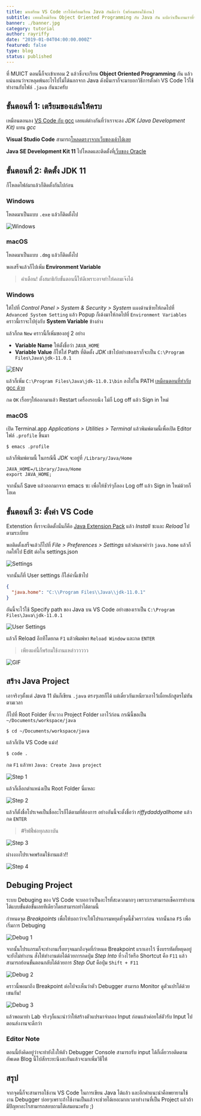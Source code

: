 ```yaml
---
title: มาเตรียม VS Code เราให้พร้อมเรียน Java กันดีกว่า (พร้อมสอนใช้งาน)
subtitle: เทอมใหม่เรียน Object Oriented Programming กับ Java กัน แปลว่าเป็นงานเราที่จะต้องตั้งค่า VS Code ไว้ใช้งานตอนเรียน
banner: ./banner.jpg
category: tutorial
author: rayriffy
date: "2019-01-04T04:00:00.000Z"
featured: false
type: blog
status: published
---
```


ที่ MUICT ตอนนี้ก็จะเข้าเทอม 2 แล้วซึ่งจะเรียน **Object Oriented Programming** กัน แล้วแน่นอนว่าจะหลุดพ้นอะไรไปไม่ได้นอกจาก Java ดังนั้นเราก็จะมาบอกวิธีการตั้งค่า VS Code ไว้ใช้ทำงานกับไฟล์ `.java` กันนะครับ

## ขั้นตอนที่ 1: เตรียมของเล่นให้ครบ

เหมือนตอนลง [VS Code กับ gcc](/vscode-c) เลยแต่ต่างกันที่ว่าเราจะลง *JDK (Java Development Kit)* แทน *gcc*

**Visual Studio Code** สามารถ[โหลดตรงๆจากเว็บของเค้าได้เลย](https://code.visualstudio.com/Download)

**Java SE Development Kit 11** ไปโหลดและติดตั้งที่[เว็บของ Oracle](https://www.oracle.com/technetwork/java/javase/downloads/jdk11-downloads-5066655.html)

## ขั้นตอนที่ 2: ติดตั้ง JDK 11

ก็โหลดไฟล์มาแล้วก็ติดตั้งกันไปก่อน

### Windows

โหลดมาเป็นแบบ `.exe` แล้วก็ติดตั้งไป

![Windows](./jdk_installer.jpg)

### macOS

โหลดมาเป็นแบบ `.dmg` แล้วก็ติดตั้งไป

พอเสร็จแล้วก็ไปเพิ่ม **Environment Variable**

> คำเตือน! ตั้งสมาธิกับขั้นตอนนี้ให้ดีเพราะอาจทำให้คอมเจ๊งได้

### Windows

ให้ไปที่ *Control Panel > System & Security > System* แผงด้านซ้ายให้กดไปที่ `Advanced System Setting` แล้ว Popup ก็เด้งมาให้กดไปที่ `Environment Variables` คราวนี้เราจะไปยุ่งกับ **System Variable** ข้างล่าง

แล้วก็กด `New` คราวนี้ก็เพิ่มของอยู่ 2 อย่าง

-   **Variable Name** ให้ตั้งชื่อว่า `JAVA_HOME`
-   **Variable Value** ก็ให้ใส่ Path ที่ติดตั้ง *JDK* เข้าไปอย่างของเราก็จะเป็น `C:\Program Files\Java\jdk-11.0.1`

![ENV](./windows_env.jpg)

แล้วก็เพิ่ม `C:\Program Files\Java\jdk-11.0.1\bin` ลงไปใน PATH [เหมือนตอนที่ทำกับ gcc ด้วย](/vscode-c)

กด `OK` เรื่อยๆให้ออกมาแล้ว Restart เครื่องรอบนึง ไม่ก็ Log off แล้ว Sign in ใหม่

### macOS

เปิด Terminal.app *Applications > Utilities > Terminal* แล้วพิมพ์ตามนี้เพื่อเปิด Editor ไฟล์ `.profile` ขึ้นมา

```
$ emacs .profile
```

แล้วก็พิมพ์ตามนี้ ในกรณีนี้ *JDK* จะอยู่ที่ `/Library/Java/Home`

```
JAVA_HOME=/Library/Java/Home
export JAVA_HOME;
```

จากนั้นก็ Save แล้วออกมาจาก emacs ซะ เพื่อให้ชัวร์ๆก็ลอง Log off แล้ว Sign in ใหม่ด้วยก็โอเค

## ขั้นตอนที่ 3: ตั้งค่า VS Code

Extenstion ที่เราจะติดตั้งนั่นก็คือ [Java Extension Pack](https://marketplace.visualstudio.com/items?itemName=vscjava.vscode-java-pack) แล้ว *Install* ซะและ *Reload* ไปตามระเบียบ

พอติดตั้งเสร็จแล้วก็ไปที่ *File > Preferences > Settings* แล้วค้นหาคำว่า `java.home` แล้วก็กดให้ไป Edit ต่อใน settings.json

![Settings](./vscode_settings.jpg)

จากนั้นก็ที่ User settings ก็ใส่ค่านี้เข้าไป

```json
{
  "java.home": "C:\\Program Files\\Java\\jdk-11.0.1"
}
```

อันนี้จะไว้ใช้ Specify path ของ Java บน VS Code อย่างของเราเป็น `C:\Program Files\Java\jdk-11.0.1`

![User Settings](./vscode_usersettings.jpg)

แล้วก็ Reload อีกทีโดยกด `F1` แล้วพิมพ์หา `Reload Window` และกด `ENTER`

> เพียงแค่นี้ก็พร้อมใช้งานแหล่วววววว

![GIF](https://media.giphy.com/media/56pSvQ2JFeGT6/giphy.gif)

## สร้าง Java Project

เอาจริงๆตั้งแต่ Java 11 มันก็เขียน `.java` ตรงๆเลยก็ได้ แต่เดี๋ยวกันเหนียวเอาไว้เผื่อหลักสูตรไม่ทันตามเวลา

ก็ไปที่ Root Folder ที่จะวาง Project Folder เอาไว้ก่อน กรณีนี้ขอเป็น `~/Documents/workspace/java`

```
$ cd ~/Documents/workspace/java
```

แล้วก็เปิด VS Code แม่ง!

```
$ code .
```

กด `F1` แล้วหา `Java: Create Java project`

![Step 1](./create_1.jpg)

แล้วก็เลือกตำแหน่งเป็น Root Folder นี่แหละ

![Step 2](./create_2.jpg)

แล้วก็ตั้งชื่อโปรเจคเป็นชื่ออะไรก็ได้ตามที่ต้องการ อย่างอันนี้จะตั้งชื่อว่า *riffydaddyallhome* แล้วกด `ENTER`

> #ริฟฟี่พ่อทุกสถาบัน

![Step 3](./create_3.jpg)

ผ่างงงงโปรเจคพร้อมใช้งานแล้ว!!

![Step 4](./create_4.jpg)

## Debuging Project

ระบบ Debuging ของ VS Code จะบอกว่าเป็นอะไรที่สะดวกมากๆ เพราะเราสามารถเช็คการทำงานได้แบบขั้นต่อขั้นเลยทีเดียวโดยสามารถทำได้ตามนี้

กำหนดจุด *Breakpoints* เพื่อให้บอกว่าจะให้โปรแกรมหยุดที่จุดนี้ชั่วคราวก่อน จากนั้นกด `F5` เพื่อเริ่มการ Debuging

![Debug 1](./debug_1.jpg)

จากนั้นโปรแกรมก็จะทำงานเรื่อยๆจนมาถึงจุดที่กำหนด Breakpoint แรกเอาไว้ ซึ่งบรรทัดที่หยุดอยู่จะยังไม่ทำงาน สั่งให้ทำงานต่อได้ด้วยการกดปุ่ม *Step Into* ที่วงไว้หรือ Shortcut คือ `F11` แล้วสามารถย้อนขั้นตอนกลับได้ด้วยการ *Step Out* คือปุ่ม `Shift + F11`

![Debug 2](./debug_2.jpg)

คราวนี้พอมาถึง Breakpoint ต่อไปจะเห็นว่าตัว Debugger สามารถ Monitor ดูตัวแปรได้ด้วยเชนกัน!

![Debug 3](./debug_3.jpg)

แล้วพอมาทำ Lab จริงๆก็แนะนำว่าให้สร้างตัวแปรมาจำลอง Input ก่อนแล้วค่อยใส่ตัวรับ Input ไปตอนส่งงานจะดีกว่า

### Editor Note

ตอนนี้ยังคิดอยู่ว่าจะทำยังไงให้ตัว Debugger Console สามารถรับ input ได้ก็เดี๋ยวรอติดตามอัพเดต Blog นี้ไปสักระยะนึงละกันแล้วจะมาเพิ่มวิธีให้

## สรุป

จากจุดนี้ก็จะสามารถใช้งาน VS Code ในการเขียน Java ได้แล้ว และอีกคำแนะนำคือพยายามใช้งาน Debugger บ่อยๆเพราะถ้าใช้งานเป็นแล้วจะช่วยได้เยอะมากเวลาทำงานที่เป็น Project แล้วถ้ามีปัญหาอะไรสามารถสอบถามได้เสมอนะครับ ;)
